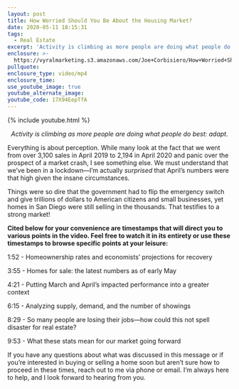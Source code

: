 ```yaml
---
layout: post
title: How Worried Should You Be About the Housing Market?
date: 2020-05-11 18:15:31
tags:
  - Real Estate
excerpt: 'Activity is climbing as more people are doing what people do best: adapt.'
enclosure: >-
  https://vyralmarketing.s3.amazonaws.com/Joe+Corbisiero/How+Worried+Should+You+Be+About+the+Housing+Market_.mp4
pullquote:
enclosure_type: video/mp4
enclosure_time:
use_youtube_image: true
youtube_alternate_image:
youtube_code: 17X94EepTfA
---
```


{% include youtube.html %}

<p style="text-align: center;"><em>Activity is climbing as more people are doing what people do best: adapt.</em></p>

Everything is about perception. While many look at the fact that we went from over 3,100 sales in April 2019 to 2,194 in April 2020 and panic over the prospect of a market crash, I see something else. We must understand that we’ve been in a lockdown—I’m actually *surprised* that April’s numbers were that high given the insane circumstances.&nbsp;

Things were so dire that the government had to flip the emergency switch and give trillions of dollars to American citizens and small businesses, yet homes in San Diego were still selling in the thousands. That testifies to a strong market\!&nbsp;

**Cited below for your convenience are timestamps that will direct you to various points in the video. Feel free to watch it in its entirety or use these timestamps to browse specific points at your leisure:&nbsp;**

1:52 - Homeownership rates and economists’ projections for recovery&nbsp;

3:55 - Homes for sale: the latest numbers as of early May

4:21 - Putting March and April’s impacted performance into a greater context

6:15 - Analyzing supply, demand, and the number of showings&nbsp;&nbsp;

8:29 - So many people are losing their jobs—how could this not spell disaster for real estate?

9:53 - What these stats mean for our market going forward&nbsp;

If you have any questions about what was discussed in this message or if you’re interested in buying or selling a home soon but aren’t sure how to proceed in these times, reach out to me via phone or email. I’m always here to help, and I look forward to hearing from you.
